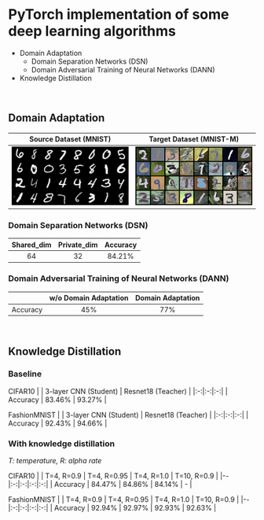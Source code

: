 # PyTorch implementation of some deep learning algorithms

- Domain Adaptation
    - Domain Separation Networks (DSN)
    - Domain Adversarial Training of Neural Networks (DANN)
- Knowledge Distillation

</br>

## Domain Adaptation
| Source Dataset (MNIST) | Target Dataset (MNIST-M) |
| :-: | :-: |
![MNIST](./Domain%20Adaptation/figures/mnist.png) | ![MNIST-M](./Domain%20Adaptation/figures/mnist_m.png) |

### Domain Separation Networks (DSN)
| Shared_dim | Private_dim | Accuracy |
| :-: | :-: | :-: |
| 64 | 32 | 84.21% |

### Domain Adversarial Training of Neural Networks (DANN)
| | w/o Domain Adaptation | Domain Adaptation |
| :-: | :-: | :-: |
| Accuracy | 45% | 77% |

</br>

## Knowledge Distillation
### Baseline
CIFAR10
|  | 3-layer CNN (Student) | Resnet18 (Teacher) |
|:-:|:-:|:-:|
| Accuracy | 83.46% | 93.27% |

FashionMNIST
|  | 3-layer CNN (Student) | Resnet18 (Teacher) |
|:-:|:-:|:-:|
| Accuracy | 92.43% | 94.66% |

### With knowledge distillation
*T: temperature, R: alpha rate*

CIFAR10
|  | T=4, R=0.9 | T=4, R=0.95 | T=4, R=1.0 | T=10, R=0.9 |
|--|:-:|:-:|:-:|:-:|
| Accuracy | 84.47% | 84.86% | 84.14% | -      |

FashionMNIST
|  | T=4, R=0.9 | T=4, R=0.95 | T=4, R=1.0 | T=10, R=0.9 |
|--|:-:|:-:|:-:|:-:|
| Accuracy | 92.94% | 92.97% | 92.93% | 92.63% |